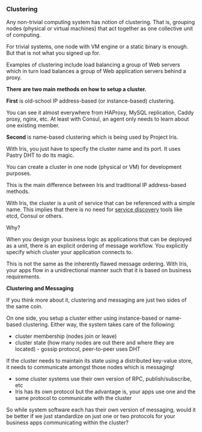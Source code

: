 <script>
  (function(i,s,o,g,r,a,m){i['GoogleAnalyticsObject']=r;i[r]=i[r]||function(){
  (i[r].q=i[r].q||[]).push(arguments)},i[r].l=1*new Date();a=s.createElement(o),
  m=s.getElementsByTagName(o)[0];a.async=1;a.src=g;m.parentNode.insertBefore(a,m)
  })(window,document,'script','//www.google-analytics.com/analytics.js','ga');

  ga('create', 'UA-71257746-1', 'auto');
  ga('send', 'pageview');

</script>

### Clustering

Any non-trivial computing system has notion of clustering. That is, grouping nodes (physical or virtual machines) that act together as one
collective unit of computing.

For trivial systems, one node with VM engine or a static binary is enough. But that is not what you signed up for.

Examples of clustering include load balancing a group of Web servers which in turn load balances a group of Web application servers behind 
a proxy.

**There are two main methods on how to setup a cluster.**

**First** is old-school IP address-based (or instance-based) clustering.

You can see it almost everywhere from HAProxy, MySQL replication, Caddy proxy, nginx, etc. At least with Consul, an agent only needs to learn about one existing member.

**Second** is name-based clustering which is being used by Project Iris.

With Iris, you just have to specify the cluster name and its port. It uses Pastry DHT to do its magic.

You can create a cluster in one node (physical or VM) for development purposes.

This is the main difference between Iris and traditional IP address-based methods.

With Iris, the cluster is a unit of service that can be referenced with a simple name. This implies that there is no need for 
[service discovery](http://jasonwilder.com/blog/2014/02/04/service-discovery-in-the-cloud/) tools like etcd, Consul or others.

Why?

When you design your business logic as applications that can be deployed as a unit, there is an explicit ordering of message workflow. You
explicitly specify which cluster your application connects to.

This is not the same as the inherently flawed message ordering. With Iris, your apps flow in a unidirectional manner such that it is based on business requirements.

**Clustering and Messaging**

If you think more about it, clustering and messaging are just two sides of the same coin.

On one side, you setup a cluster either using instance-based or name-based clustering. Either way, the system takes care of the following:

- cluster membership (nodes join or leave)
- cluster state (how many nodes are out there and where they are located) - gossip protocol, peer-to-peer uses DHT

If the cluster needs to maintain its state using a distributed key-value store, it needs to communicate amongst those nodes which is messaging!

- some cluster systems use their own version of RPC, publish/subscribe, etc
- Iris has its own protocol but the advantage is, your apps use one and the same protocol to communicate with the cluster

So while system software each has their own version of messaging, would it be better if we just standardize on just one or two protocols for your business apps communicating within the cluster?
